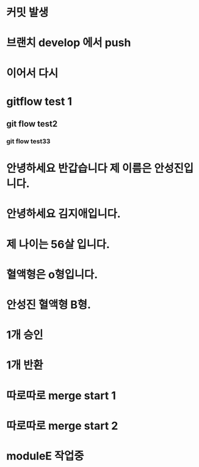 # 커밋 발생

# 브랜치 develop 에서 push

# 이어서 다시

# gitflow test 1

## git flow test2

### git flow test33

# 안녕하세요 반갑습니다 제 이름은 안성진입니다.

# 안녕하세요 김지애입니다.

# 제 나이는 56살 입니다.
# 혈액형은 o형입니다.
# 안성진 혈액형 B형.

# 1개 승인
# 1개 반환

# 따로따로 merge start 1

# 따로따로 merge start 2

# moduleE 작업중
